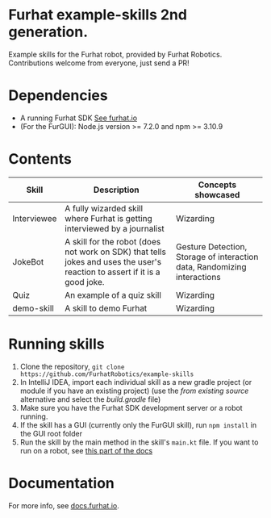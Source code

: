 # Furhat example-skills 2nd generation.

Example skills for the Furhat robot, provided by Furhat Robotics. Contributions welcome from everyone, just send a PR!

# Dependencies

* A running Furhat SDK [See furhat.io](https://furhat.io)
* (For the FurGUI): Node.js version >= 7.2.0 and npm >= 3.10.9

# Contents

Skill                 | Description                                 | Concepts showcased
----------------------|---------------------------------------------|------------------------------------------------------
Interviewee | A fully wizarded skill where Furhat is getting interviewed by a journalist | Wizarding
JokeBot | A skill for the robot (does not work on SDK) that tells jokes and uses the user's reaction to assert if it is a good joke. | Gesture Detection, Storage of interaction data, Randomizing interactions
Quiz | An example of a quiz skill | Wizarding
demo-skill | A skill to demo Furhat | Wizarding

# Running skills
1. Clone the repository, `git clone https://github.com/FurhatRobotics/example-skills`
2. In IntelliJ IDEA, import each individual skill as a new gradle project (or module if you have an existing project) (use the _from existing source_ alternative and select the _build.gradle_ file)
3. Make sure you have the Furhat SDK development server or a robot running.
4. If the skill has a GUI (currently only the FurGUI skill), run `npm install` in the GUI root folder
5. Run the skill by the main method in the skill's `main.kt` file. If you want to run on a robot, see [this part of the docs](https://docs.furhat.io/skills/#running-a-skill-on-a-robot)

# Documentation
For more info, see [docs.furhat.io](https://docs.furhat.io).
